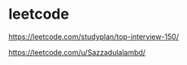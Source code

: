 # leetcode

https://leetcode.com/studyplan/top-interview-150/

https://leetcode.com/u/Sazzadulalambd/
